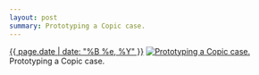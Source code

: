 ```yaml
---
layout: post
summary: Prototyping a Copic case.
---
```


<p>
  <time><a href="/343">{{ page.date | date: "%B %e, %Y" }}</a></time>
  <a href="/343"><img src="{{ site.assets_url }}/343-640.jpg" srcset="{{ site.assets_url }}/343-1280.jpg 1280w, {{ site.assets_url }}/343-960.jpg 960w, {{ site.assets_url }}/343-640.jpg 640w, {{ site.assets_url }}/343-320.jpg 320w" sizes="(min-width: 700px) 50vw, calc(100vw - 2rem)" alt="Prototyping a Copic case." /></a>
  <span>Prototyping a Copic case.</span>
</p>
